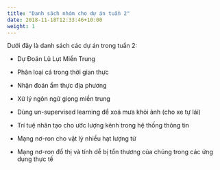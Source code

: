 ```yaml
---
title: "Danh sách nhóm cho dự án tuần 2"
date: 2018-11-18T12:33:46+10:00
weight: 1
---
```


Dưới đây là danh sách các dự án trong tuần 2:

* Dự Đoán Lũ Lụt Miền Trung

* Phân loại cá trong thời gian thực

* Nhận đoán ẩm thực địa phương

* Xử lý ngôn ngữ giọng miền trung

* Dùng un-supervised learning để xoá mưa khỏi ảnh (cho xe tự lái)

* Trí tuệ nhân tạo cho ước lượng kênh trong hệ thống thông tin

* Mạng nơ-ron cho vật lý nhiều hạt lượng tử

* Mạng nơ-ron đồ thị và tính dễ bị tổn thương của chúng trong các ứng dụng thực tế